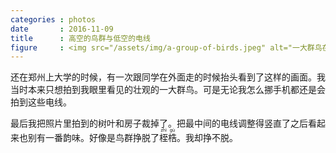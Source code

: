 ```yaml
---
categories : photos
date       : 2016-11-09
title      : 高空的鸟群与低空的电线
figure     : <img src="/assets/img/a-group-of-birds.jpeg" alt="一大群鸟在天上飞，照片里还有直的电线。">
---
```


还在郑州上大学的时候，有一次跟同学在外面走的时候抬头看到了这样的画面。我当时本来只想拍到我眼里看见的壮观的一大群鸟。可是无论我怎么挪手机都还是会拍到这些电线。

最后我把照片里拍到的树叶和房子裁掉了。把最中间的电线调整得竖直了之后看起来也别有一番韵味。好像是鸟群挣脱了<ruby>桎<rt>zhì</rt></ruby><ruby>梏<rt>gù</rt></ruby>。我却挣不脱。